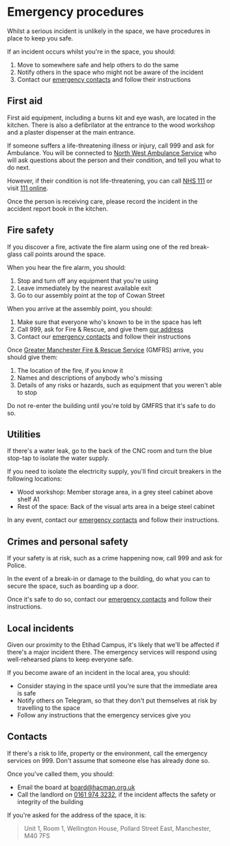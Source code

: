 # Emergency procedures

Whilst a serious incident is unlikely in the space, we have procedures in place to keep you safe.

If an incident occurs whilst you're in the space, you should:

1. Move to somewhere safe and help others to do the same
2. Notify others in the space who might not be aware of the incident
3. Contact our [emergency contacts](#contacts) and follow their instructions

## First aid

First aid equipment, including a burns kit and eye wash, are located in the kitchen. There is also a defibrilator at the entrance to the wood workshop and a plaster dispenser at the main entrance.

If someone suffers a life-threatening illness or injury, call 999 and ask for Ambulance. You will be connected to [North West Ambulance Service](https://www.nwas.nhs.uk) who will ask questions about the person and their condition, and tell you what to do next.

However, if their condition is not life-threatening, you can call [NHS 111](tel:+44111) or visit [111 online](111.nhs.uk).

Once the person is receiving care, please record the incident in the accident report book in the kitchen.

## Fire safety

If you discover a fire, activate the fire alarm using one of the red break-glass call points around the space.

When you hear the fire alarm, you should:

1. Stop and turn off any equipment that you're using
2. Leave immediately by the nearest available exit
3. Go to our assembly point at the top of Cowan Street

When you arrive at the assembly point, you should:

1. Make sure that everyone who's known to be in the space has left
2. Call 999, ask for Fire & Rescue, and give them [our address](#contacts)
3. Contact our [emergency contacts](#contacts) and follow their instructions

Once [Greater Manchester Fire & Rescue Service](https://www.manchesterfire.gov.uk) (GMFRS) arrive, you should give them:

1. The location of the fire, if you know it
2. Names and descriptions of anybody who's missing
3. Details of any risks or hazards, such as equipment that you weren't able to stop

Do not re-enter the building until you're told by GMFRS that it's safe to do so.

## Utilities

If there's a water leak, go to the back of the CNC room and turn the blue stop-tap to isolate the water supply.

If you need to isolate the electricity supply, you'll find circuit breakers in the following locations:

- Wood workshop: Member storage area, in a grey steel cabinet above shelf A1
- Rest of the space: Back of the visual arts area in a beige steel cabinet

In any event, contact our [emergency contacts](#contacts) and follow their instructions.

## Crimes and personal safety

If your safety is at risk, such as a crime happening now, call 999 and ask for Police.

In the event of a break-in or damage to the building, do what you can to secure the space, such as boarding up a door.

Once it's safe to do so, contact our [emergency contacts](#contacts) and follow their instructions.

## Local incidents

Given our proximity to the Etihad Campus, it's likely that we'll be affected if there's a major incident there. The emergency services will respond using well-rehearsed plans to keep everyone safe.

If you become aware of an incident in the local area, you should:

- Consider staying in the space until you're sure that the immediate area is safe
- Notify others on Telegram, so that they don't put themselves at risk by travelling to the space
- Follow any instructions that the emergency services give you

## Contacts

If there's a risk to life, property or the environment, call the emergency services on 999. Don't assume that someone else has already done so.

Once you've called them, you should:

- Email the board at [board@hacman.org.uk](mailto:board@hacman.org.uk)
- Call the landlord on [0161 974 3232](tel:+441619743232), if the incident affects the safety or integrity of the building

If you're asked for the address of the space, it is:

> Unit 1, Room 1, Wellington House, Pollard Street East, Manchester, M40 7FS
